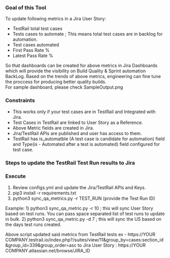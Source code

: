 ### Goal of this Tool
To update following metrics in a Jira User Story:
* TestRail total test cases
* Tests cases to automate ; This means total test cases are in backlog for automation. 
* Test cases automated 
* First Pass Rate % 
* Latest Pass Rate %   

So that dashboards can be created for above metrics in Jira Dashboards which will provide the visibility on Build Quality & Sprint automation BackLog. 
Based on the trends of above metrics, engineering can fine tune the proccess for producing better quality builds.   
For sample dashboard, please check SampleOutput.png 

### Constraints 
* This works only if your test cases are in TestRail and Integrated with Jira.
* Test Cases in TestRail are linked to User Story as a Reference. 
* Above Metric fields are created in Jira. 
* Jira/TestRail APIs are published and user has  access to them.
* TestRail has is_automatble (A test case is candidate for automation) field and Type(is - Automated after a test is automated) field configured for test case.  

### Steps to update the TestRail Test Run results to Jira

### Execute 
1. Review configs.yml and update the Jira/TestRail APIs and Keys. 
2. pip3 install -r requirements.txt
3. python3 sync_qa_metrics.py -r TEST_RUN  (provide the Test Run ID)

Example: 1)  python3 sync_qa_metric.py -r  10  ; this will sync User Story based on test runs. You can pass space separated list of test runs to update in bulk. 
         2)  python3 sync_qa_metric.py -d 7  ; this will sync the US based on the days test runs created.

Above script updated said metrics from  TestRail tests ex - https://YOUR COMPANY.testrail.io/index.php?/suites/view/11&group_by=cases:section_id&group_id=339&group_order=asc
to Jira User Story : https://YOUR COMPANY.atlassian.net/browse/JIRA_ID
